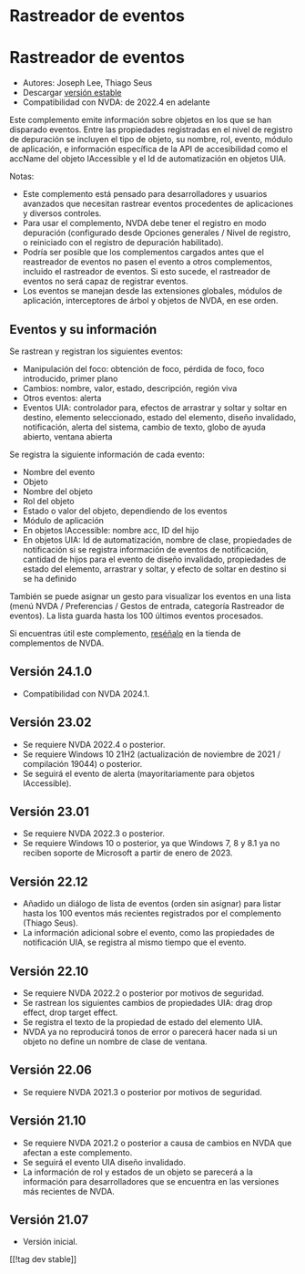 # Rastreador de eventos #
# Rastreador de eventos

* Autores: Joseph Lee, Thiago Seus
* Descargar [versión estable][1]
* Compatibilidad con NVDA: de 2022.4 en adelante

Este complemento emite información sobre objetos en los que se han disparado
eventos. Entre las propiedades registradas en el nivel de registro de
depuración se incluyen el tipo de objeto, su nombre, rol, evento, módulo de
aplicación, e información específica de la API de accesibilidad como el
accName del objeto IAccessible y el Id de automatización en objetos UIA.

Notas:

* Este complemento está pensado para desarrolladores y usuarios avanzados
  que necesitan rastrear eventos procedentes de aplicaciones y diversos
  controles.
* Para usar el complemento, NVDA debe tener el registro en modo depuración
  (configurado desde Opciones generales / Nivel de registro, o reiniciado
  con el registro de depuración habilitado).
* Podría ser posible que los complementos cargados antes que el reastreador
  de eventos no pasen el evento a otros complementos, incluido el rastreador
  de eventos. Si esto sucede, el rastreador de eventos no será capaz de
  registrar eventos.
* Los eventos se manejan desde las extensiones globales, módulos de
  aplicación, interceptores de árbol y objetos de NVDA, en ese orden.

## Eventos y su información

Se rastrean y registran los siguientes eventos:

* Manipulación del foco: obtención de foco, pérdida de foco, foco
  introducido, primer plano
* Cambios: nombre, valor, estado, descripción, región viva
* Otros eventos: alerta
* Eventos UIA: controlador para, efectos de arrastrar y soltar y soltar en
  destino, elemento seleccionado, estado del elemento, diseño invalidado,
  notificación, alerta del sistema, cambio de texto, globo de ayuda abierto,
  ventana abierta

Se registra la siguiente información de cada evento:

* Nombre del evento
* Objeto
* Nombre del objeto
* Rol del objeto
* Estado o valor del objeto, dependiendo de los eventos
* Módulo de aplicación
* En objetos IAccessible: nombre acc, ID del hijo
* En objetos UIA: Id de automatización, nombre de clase, propiedades de
  notificación si se registra información de eventos de notificación,
  cantidad de hijos para el evento de diseño invalidado, propiedades de
  estado del elemento, arrastrar y soltar, y efecto de soltar en destino si
  se ha definido

También se puede asignar un gesto para visualizar los eventos en una lista
(menú NVDA / Preferencias / Gestos de entrada, categoría Rastreador de
eventos). La lista guarda hasta los 100 últimos eventos procesados.

Si encuentras útil este complemento, [reséñalo][2] en la tienda de
complementos de NVDA.

## Versión 24.1.0

* Compatibilidad con NVDA 2024.1.

## Versión 23.02

* Se requiere NVDA 2022.4 o posterior.
* Se requiere Windows 10 21H2 (actualización de noviembre de 2021 /
  compilación 19044) o posterior.
* Se seguirá el evento de alerta (mayoritariamente para objetos
  IAccessible).

## Versión 23.01

* Se requiere NVDA 2022.3 o posterior.
* Se requiere Windows 10 o posterior, ya que Windows 7, 8 y 8.1 ya no
  reciben soporte de Microsoft a partir de enero de 2023.

## Versión 22.12

* Añadido un diálogo de lista de eventos (orden sin asignar) para listar
  hasta los 100 eventos más recientes registrados por el complemento (Thiago
  Seus).
* La información adicional sobre el evento, como las propiedades de
  notificación UIA, se registra al mismo tiempo que el evento.

## Versión 22.10

* Se requiere NVDA 2022.2 o posterior por motivos de seguridad.
* Se rastrean los siguientes cambios de propiedades UIA: drag drop effect,
  drop target effect.
* Se registra el texto de la propiedad de estado del elemento UIA.
* NVDA ya no reproducirá tonos de error o parecerá hacer nada si un objeto
  no define un nombre de clase de ventana.

## Versión 22.06

* Se requiere NVDA 2021.3 o posterior por motivos de seguridad.

## Versión 21.10

* Se requiere NVDA 2021.2 o posterior a causa de cambios en NVDA que afectan
  a este complemento.
* Se seguirá el evento UIA diseño invalidado.
* La información de rol y estados de un objeto se parecerá a la información
  para desarrolladores que se encuentra en las versiones más recientes de
  NVDA.

## Versión 21.07

* Versión inicial.

[[!tag dev stable]]

[1]: https://www.nvaccess.org/addonStore/legacy?file=evtTracker

[2]: https://github.com/nvaccess/addon-datastore/discussions/2717
